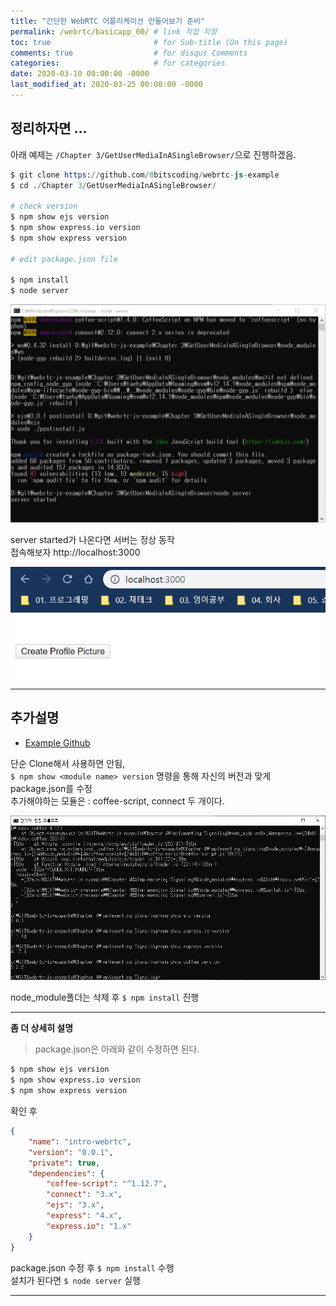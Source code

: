 ```yaml
---
title: "간단한 WebRTC 어플리케이션 만들어보기 준비"
permalink: /webrtc/basicapp_00/ # link 직접 지정
toc: true                       # for Sub-title (On this page)
comments: true                  # for disqus Comments
categories:                     # for categories
date: 2020-03-10 00:00:00 -0000
last_modified_at: 2020-03-25 00:00:00 -0000
---
```


## 정리하자면 ...

아래 예제는 `/Chapter 3/GetUserMediaInASingleBrowser/`으로 진행하겠음.

```s
$ git clone https://github.com/8bitscoding/webrtc-js-example
$ cd ./Chapter 3/GetUserMediaInASingleBrowser/

# check version
$ npm show ejs version
$ npm show express.io version
$ npm show express version

# edit package.json file

$ npm install
$ node server
```

![](/file/image/webrtc_Image_02.png)

server started가 나온다면 서버는 정상 동작<br>
접속해보자 http://localhost:3000

![](/file/image/webrtc_Image_03.png)

---

## 추가설명

* [Example Github](https://github.com/8bitscoding/webrtc-js-example)

단순 Clone해서 사용하면 안됨, <br>
`$ npm show <module name> version` 명령을 통해 자신의 버전과 맞게 package.json를 수정<br>
추가해야하는 모듈은 : coffee-script, connect 두 개이다.<br>

![](/file/image/webrtc_Image_01.png)

node_module폴더는 삭제 후 `$ npm install` 진행

---

**좀 더 상세히 설명**

> package.json은 아래와 같이 수정하면 된다.<br>

```s
$ npm show ejs version
$ npm show express.io version
$ npm show express version
```

확인 후

```json
{
	"name": "intro-webrtc",
	"version": "0.0.1",
	"private": true,
	"dependencies": {
		"coffee-script": "^1.12.7",
		"connect": "3.x",
		"ejs": "3.x",
		"express": "4.x",
		"express.io": "1.x"
	}
}
```

package.json 수정 후 `$ npm install` 수행<br>
설치가 된다면 `$ node server` 실행<br>

---

